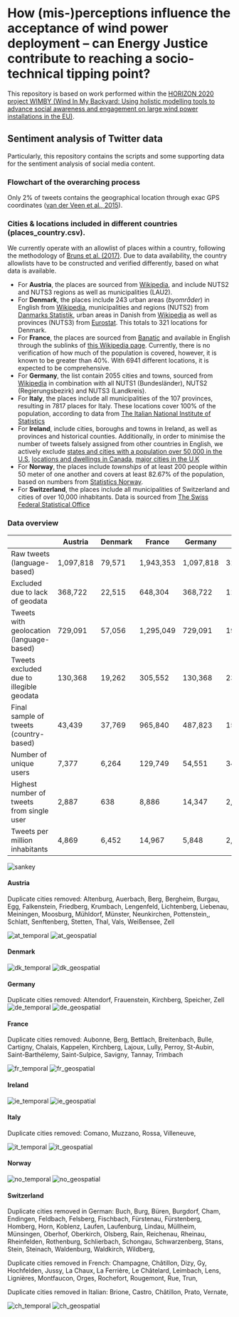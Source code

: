 # How (mis-)perceptions influence the acceptance of wind power deployment – can Energy Justice contribute to reaching a socio-technical tipping point?
This repository is based on work performed within the [HORIZON 2020 project WIMBY (Wind In My Backyard: Using holistic modelling tools to advance social awareness and engagement on large wind power installations in the EU)](https://cordis.europa.eu/project/id/101083460).

## Sentiment analysis of Twitter data
Particularly, this repository contains the scripts and some supporting data for the sentiment analysis of social media content. 

### Flowchart of the overarching process

Only 2% of tweets contains the geographical location through exac GPS coordinates ([van der Veen et al., 2015](https://doi.org/10.48550/arXiv.1508.02483)). 

### Cities & locations included in different countries (places_country.csv). 
We currently operate with an allowlist of places within a country, following the methodology of [Bruns et al. (2017)](https://doi.org/10.1177/2056305117748162). Due to data availability, the country allowlists have to be constructed and verified differently, based on what data is available. 

* For **Austria**, the places are sourced from [Wikipedia](https://en.wikipedia.org/wiki/List_of_cities_and_towns_in_Austria), and include NUTS2 and NUTS3 regions as well as municipalities (LAU2).
* For **Denmark**, the places include 243 urban areas (_byområder_) in English from [Wikipedia](https://en.wikipedia.org/wiki/List_of_cities_and_towns_in_Denmark), municipalities and regions (NUTS2) from [Danmarks Statistik](https://www.statistikbanken.dk/tabsel/199114), urban areas in Danish from [Wikipedia](https://da.wikipedia.org/wiki/Danmarks_st%C3%B8rste_byer) as well as provinces (NUTS3) from [Eurostat](https://ec.europa.eu/eurostat/web/gisco/geodata/reference-data/administrative-units-statistical-units/nuts). This totals to 321 locations for Denmark. 
* For **France**, the places are sourced from [Banatic](https://www.banatic.interieur.gouv.fr/V5/fichiers-en-telechargement/fichiers-telech.php) and available in English through the sublinks of [this Wikipedia page](https://en.wikipedia.org/wiki/Lists_of_communes_of_France). Currently, there is no verification of how much of the population is covered, however, it is known to be greater than 40%. With 6941 different locations, it is expected to be comprehensive. 
* For **Germany**, the list contain 2055 cities and towns, sourced from [Wikipedia](https://en.wikipedia.org/wiki/List_of_cities_and_towns_in_Germany) in combination with all NUTS1 (Bundesländer), NUTS2 (Regierungsbezirk) and NUTS3 (Landkreis). 
* For **Italy**, the places include all municipalities of the 107 provinces, resulting in 7817 places for Italy. These locations cover 100% of the population, according to data from [The Italian National Institute of Statistics](https://demo.istat.it/app/?i=D7B&a=2023&l=en)
* For **Ireland**, include cities, boroughs and towns in Ireland, as well as provinces and historical counties. Additionally, in order to minimise the number of tweets falsely assigned from other countries in English, we actively exclude [states and cities with a population over 50,000 in the U.S](https://www.census.gov/data/tables/time-series/demo/popest/2020s-total-cities-and-towns.html), [locations and dwellings in Canada](https://www150.statcan.gc.ca/t1/tbl1/en/tv.action?pid=9810001101), [major cities in the U.K](https://geoportal.statistics.gov.uk/search?collection=Dataset&sort=name&tags=NAC_TCITY)
* For **Norway**, the places include _townships_ of at least 200 people within 50 meter of one another and covers at least 82.67% of the population, based on numbers from [Statistics Norway](https://www.ssb.no/befolkning/folketall/statistikk/tettsteders-befolkning-og-areal). 
* For **Switzerland**, the places include all municipalities of Switzerland and cities of over 10,000 inhabitants. Data is sourced from [The Swiss Federal Statistical Office](https://www.bfs.admin.ch/bfs/en/home/basics/swiss-official-commune-register.assetdetail.6986904.html)

### Data overview
|             | Austria | Denmark | France | Germany | Italy | Ireland | Norway | Switzerland |
| ----------- | ----------- | ----------- | ----------- | ----------- | ----------- | ----------- | ----------- | ----------- |
| Raw tweets (language-based)               | 1,097,818 | 79,571  | 1,943,353 | 1,097,818 | 313,188 | 4,544,328 | 118,439 | -       |
| Excluded due to lack of geodata           | 368,722   | 22,515  | 648,304   | 368,722   | 114,351 | 1,060,235 | 31,769  | -       |
| Tweets with geolocation (language-based)  | 729,091   | 57,056  | 1,295,049 | 729,091   | 198,837 | 3,484,093 | 86,670  | -       |
| Tweets excluded due to illegible geodata  | 130,368   | 19,262  | 305,552   | 130,368   | 23,275  | 3,444,617 | 11,661  | -       |
| Final sample of tweets (country-based)    | 43,439    | 37,769  | 965,840   | 487,823   | 158,039 | 39,476    | 74,996  | 79,099  |
| Number of unique users                    | 7,377     | 6,264   | 129,749   | 54,551    | 34,290  | 12,311    | 7,939   | 13,972  |
| Highest number of tweets from single user | 2,887     | 638     | 8,886     | 14,347    | 2,638   | 1,179     | 2,533   | 3,919   |
| Tweets per million inhabitants            | 4,869     | 6,452   | 14,967    | 5,848     | 2,668   | 7,917     | 13,880  | 9100    |

![sankey](figures/sankey_mod.svg)

#### Austria
Duplicate cities removed: Altenburg, Auerbach, Berg, Bergheim, Burgau, Egg, Falkenstein, Friedberg, Krumbach, Lengenfeld, Lichtenberg, Liebenau, Meiningen, Moosburg, Mühldorf, Münster, Neunkirchen, Pottenstein,, Schlatt, Senftenberg, Stetten, Thal, Vals, Weißensee, Zell

![at_temporal](figures/AT_temporal.svg)
![at_geospatial](figures/at_geospatial.svg)

#### Denmark
![dk_temporal](figures/DK_temporal.svg)
![dk_geospatial](figures/dk_geospatial.svg)

#### Germany
Duplicate cities removed: Altendorf, Frauenstein, Kirchberg, Speicher, Zell
![de_temporal](figures/DE_temporal.svg)
![de_geospatial](figures/de_geospatial.svg)

#### France
Duplicate cities removed: Aubonne, Berg, Bettlach, Breitenbach, Bulle, Cartigny, Chalais, Kappelen, Kirchberg, Lajoux, Lully, Perroy, St-Aubin, Saint-Barthélemy, Saint-Sulpice, Savigny, Tannay, Trimbach

![fr_temporal](figures/FR_temporal.svg)
![fr_geospatial](figures/fr_geospatial.svg)

#### Ireland

![ie_temporal](figures/IR_temporal.svg)
![ie_geospatial](figures/ie_geospatial.svg)

#### Italy
Duplicate cities removed: Comano, Muzzano, Rossa, Villeneuve, 

![it_temporal](figures/IT_temporal.svg)
![it_geospatial](figures/it_geospatial.svg)

#### Norway
![no_temporal](figures/NO_temporal.svg)
![no_geospatial](figures/no_geospatial.svg)

#### Switzerland
Duplicate cities removed in German: Buch, Burg, Büren, Burgdorf, Cham, Endingen, Feldbach, Felsberg, Fischbach, Fürstenau, Fürstenberg, Homberg, Horn, Koblenz, Laufen, Laufenburg, Lindau, Müllheim, Münsingen, Oberhof, Oberkirch, Olsberg, Rain, Reichenau, Rheinau, Rheinfelden, Rothenburg, Schlierbach, Schongau, Schwarzenberg, Stans, Stein, Steinach, Waldenburg, Waldkirch, Wildberg, 

Duplicate cities removed in French: Champagne, Châtillon, Dizy, Gy, Hochfelden, Jussy, La Chaux, La Ferrière, Le Châtelard, Leimbach, Lens, Lignières, Montfaucon, Orges, Rochefort, Rougemont, Rue, Trun,

Duplicate cities removed in Italian: Brione, Castro, Châtillon, Prato, Vernate,

![ch_temporal](figures/CH_temporal.svg)
![ch_geospatial](figures/ch_geospatial.svg)

